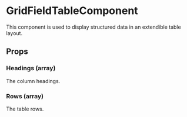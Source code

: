 # GridFieldTableComponent

This component is used to display structured data in an extendible table layout.

## Props

### Headings (array)

The column headings.

### Rows (array)

The table rows.

